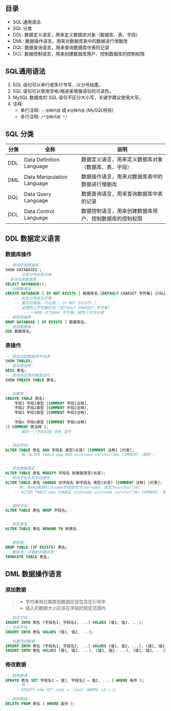 ## 目录
- SQL 通用语法
- SQL 分类
- DDL: 数据定义语言，用来定义数据库对象（数据库、表、字段）
- DML: 数据操作语言，用来对数据库表中的数据进行增删改
- DQL: 数据查询语言，用来查询数据库中表的记录
- DCL: 数据控制语言，用来创建数据库用户、控制数据库的控制权限

## SQL通用语法
1. SQL 语句可以单行或多行书写，以分号结尾。
2. SQL 语句可以使用空格/缩进来增强语句的可读性。
3. MySQL 数据库的 SQL 语句不区分大小写，关键字建议使用大写，
4. 注释:
    - 单行注释: `--注释内容` 或 `#注释内容` (MySQL特有)
    - 多行注释: `/*注释内容 */`

## SQL 分类
分类 | 全称 | 说明
----|------|-----
DDL | Data Definition Language | 数据定义语言，用来定义数据库对象（数据库、表、字段）
DML | Data Manipulation Language | 数据操作语言，用来对数据库表中的数据进行增删改
DQL | Data Query Language | 数据查询语言，用来查询数据库中表的记录
DCL | Data Control Language | 数据控制语言，用来创建数据库用户、控制数据库的控制权限

## DDL 数据定义语言

### 数据库操作

```sql
-- 查询所有数据库：
SHOW DATABASES ;
    -- 注意分号前有空格
--查询当前数据库：
SELECT DATABASE();
-- 创建数据库：
CREATE DATABASE [ IF NOT EXISTS ] 数据库名 [DEFAULT CHARSET 字符集] [COLLATE 排序规则];
    -- 此处分号前无空格
    -- 重名时报错，可以用 [ IF NOT EXISTS ]
    -- 设置默认字符集时用 [DEFAULT CHARSET 字符集]
        -- 一般用 utf8mb4 字符集，避免三字符出错
-- 删除数据库：
DROP DATABASE [ IF EXISTS ] 数据库名;
-- 使用数据库：
USE 数据库名;
```

### 表操作

```sql
-- 查询当前数据库所有表：
SHOW TABLES;
-- 查询表结构：
DESC 表名;
-- 查询指定表的建表语句：
SHOW CREATE TABLE 表名;


-- 创建表：
CREATE TABLE 表名(
	字段1 字段1类型 [COMMENT 字段1注释],
	字段2 字段2类型 [COMMENT 字段2注释],
	字段3 字段3类型 [COMMENT 字段3注释],
	...
	字段n 字段n类型 [COMMENT 字段n注释]
)[ COMMENT 表注释 ];
    -- 最后一个字段后面 没有 逗号


-- 添加字段：
ALTER TABLE 表名 ADD 字段名 类型(长度) [COMMENT 注释] [约束];
    -- 例：ALTER TABLE emp ADD nickname varchar(20) COMMENT '昵称';


-- 修改数据类型：
ALTER TABLE 表名 MODIFY 字段名 新数据类型(长度);
-- 修改字段名和字段类型：
ALTER TABLE 表名 CHANGE 旧字段名 新字段名 类型(长度) [COMMENT 注释] [约束];
    --例：将emp表的nickname字段修改为username，类型为varchar(30)
    -- ALTER TABLE emp CHANGE nickname username varchar(30) COMMENT '昵称';


-- 删除字段：
ALTER TABLE 表名 DROP 字段名;


-- 修改表名：
ALTER TABLE 表名 RENAME TO 新表名


-- 删除表：
DROP TABLE [IF EXISTS] 表名;
-- 删除表，并重新创建该表：
TRUNCATE TABLE 表名;

```






## DML 数据操作语言

### 添加数据
> - 字符串和日期类型数据应该包含在引号中
> - 插入的数据大小应该在字段的规定范围内
```sql
-- 指定字段：
INSERT INTO 表名 (字段名1, 字段名2, ...) VALUES (值1, 值2, ...);
-- 全部字段：
INSERT INTO 表名 VALUES (值1, 值2, ...);

-- 批量添加数据：
INSERT INTO 表名 (字段名1, 字段名2, ...) VALUES (值1, 值2, ...), (值1, 值2, ...), (值1, 值2, ...);
INSERT INTO 表名 VALUES (值1, 值2, ...), (值1, 值2, ...), (值1, 值2, ...);
```

### 修改数据
```sql
-- 修改数据：
UPDATE 表名 SET 字段名1 = 值1, 字段名2 = 值2, ... [ WHERE 条件 ];
    -- 例：
    -- UPDATE emp SET name = 'Jack' WHERE id = 1;

-- 删除数据：
DELETE FROM 表名 [ WHERE 条件 ];
```



